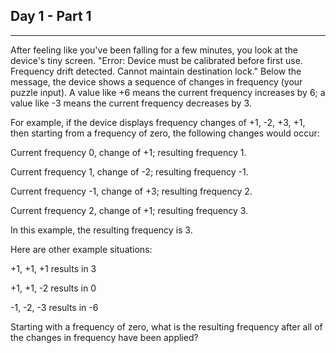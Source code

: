 ## Day 1 - Part 1
---

After feeling like you've been falling for a few minutes, you look at the device's tiny screen. "Error: Device must be calibrated before first use. Frequency drift detected. Cannot maintain destination lock." Below the message, the device shows a sequence of changes in frequency (your puzzle input). A value like +6 means the current frequency increases by 6; a value like -3 means the current frequency decreases by 3.

For example, if the device displays frequency changes of +1, -2, +3, +1, then starting from a frequency of zero, the following changes would occur:

Current frequency  0, change of +1; resulting frequency  1.

Current frequency  1, change of -2; resulting frequency -1.

Current frequency -1, change of +3; resulting frequency  2.

Current frequency  2, change of +1; resulting frequency  3.

In this example, the resulting frequency is 3.

Here are other example situations:

+1, +1, +1 results in  3

+1, +1, -2 results in  0

-1, -2, -3 results in -6

Starting with a frequency of zero, what is the resulting frequency after all of the changes in frequency have been applied?

